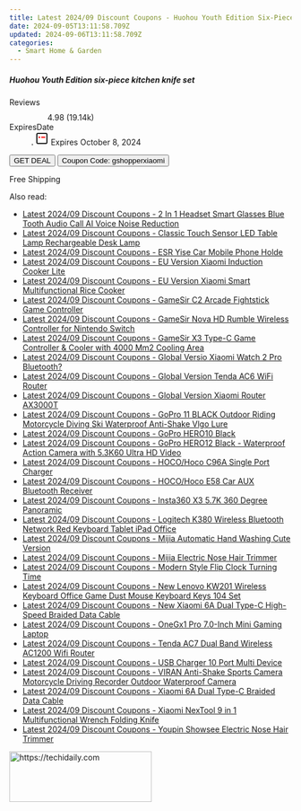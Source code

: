 ```yaml
---
title: Latest 2024/09 Discount Coupons - Huohou Youth Edition Six-Piece Kitchen Knife Set
date: 2024-09-05T13:11:58.709Z
updated: 2024-09-06T13:11:58.709Z
categories:
  - Smart Home & Garden
---
```



<div class="max-w-4xl mx-auto grid grid-cols-1 lg:max-w-5xl lg:gap-x-20 lg:grid-cols-2">
  <div class="relative p-3 col-start-1 row-start-1 flex flex-col-reverse rounded-lg bg-gradient-to-t from-black/75 via-black/0 sm:bg-none sm:row-start-2 sm:p-0 lg:row-start-1">
    <h5 class="mt-1 text-lg font-semibold text-white sm:text-slate-900 md:text-2xl dark:sm:text-white">Huohou Youth Edition six-piece kitchen knife set</h5>
  </div>
  
  <div class="col-start-1 col-end-3 row-start-1 grid gap-4 sm:mb-6 sm:grid-cols-4 lg:col-start-2 lg:row-span-6 lg:row-end-6 lg:mb-0 lg:gap-6">
    
  </div>
  <dl class="row-start-2 mt-4 flex items-center text-xs font-medium sm:row-start-3 sm:mt-1 md:mt-2.5 lg:row-start-2">
    <dt class="sr-only">Reviews</dt>
    <dd class="flex items-center text-indigo-600 dark:text-indigo-400">
      <svg width="24" height="24" fill="none" aria-hidden="true" class="mr-1 stroke-current dark:stroke-indigo-500">
        <path d="m12 5 2 5h5l-4 4 2.103 5L12 16l-5.103 3L9 14l-4-4h5l2-5Z" stroke-width="2" stroke-linecap="round" stroke-linejoin="round" />
      </svg>
      <span>4.98 <span class="font-normal text-slate-400">(19.14k)</span></span>
    </dd>
    <dt class="sr-only">ExpiresDate</dt>
    <dd class="flex items-center">
      <svg width="2" height="2" aria-hidden="true" fill="currentColor" class="mx-3 text-slate-300">
        <circle cx="1" cy="1" r="1" />
      </svg>
      <svg width="24" height="24" viewBox="0 0 24 24" fill="none" stroke="currentColor" stroke-width="2">
        <rect x="3" y="3" width="18" height="18" rx="2" fill="#fff" />
        <path d="M6 10L18 10" stroke="red" stroke-width="2" fill="none" />
        <path d="M10 6L10 18" stroke="#fff" stroke-width="2" fill="none" />
      </svg>
      Expires October 8, 2024    </dd>
  </dl>
  <div class="col-start-1 row-start-3 mt-4 self-center sm:col-start-2 sm:row-span-2 sm:row-start-2 sm:mt-0 lg:col-start-1 lg:row-start-3 lg:row-end-4 lg:mt-6">
    <button type="button" onClick="javascript:window.open(decodeURIComponent('https%3A%2F%2Fwww.shareasale.com%2Fu.cfm%3Fd%3D1118259%26m%3D97331%26u%3D4338022'), '_blank');void(0);" class="rounded-lg bg-red-600 px-3 py-2 text-sm font-medium leading-6 text-white">GET DEAL</button>
    <button type="button" onClick="javascript:window.open(decodeURIComponent('https%3A%2F%2Fwww.shareasale.com%2Fu.cfm%3Fd%3D1118259%26m%3D97331%26u%3D4338022'), '_blank');void(0);" class="border-dashed border-2 border-indigo-600 bg-green-100 text-sm leading-6 font-medium py-2 px-3 rounded-lg">Coupon Code: gshopperxiaomi</button>
  </div>
  <p class="col-start-1 mt-4 text-sm leading-6 sm:col-span-2 lg:col-span-1 lg:row-start-4 lg:mt-6 dark:text-slate-400">
    Free Shipping 
  </p>
</div>
<span class="atpl-alsoreadstyle">Also read:</span>
<div><ul>
<li><a href="https://coupons.techidaily.com/coupon-1118201-share-97331-sale/"><u>Latest 2024/09 Discount Coupons - 2 In 1 Headset Smart Glasses Blue Tooth Audio Call AI Voice Noise Reduction</u></a></li>
<li><a href="https://coupons.techidaily.com/coupon-1118191-share-97331-sale/"><u>Latest 2024/09 Discount Coupons - Classic Touch Sensor LED Table Lamp Rechargeable Desk Lamp</u></a></li>
<li><a href="https://coupons.techidaily.com/coupon-1118195-share-97331-sale/"><u>Latest 2024/09 Discount Coupons - ESR Yise Car Mobile Phone Holde</u></a></li>
<li><a href="https://coupons.techidaily.com/coupon-1118189-share-97331-sale/"><u>Latest 2024/09 Discount Coupons - EU Version Xiaomi Induction Cooker Lite</u></a></li>
<li><a href="https://coupons.techidaily.com/coupon-1118188-share-97331-sale/"><u>Latest 2024/09 Discount Coupons - EU Version Xiaomi Smart Multifunctional Rice Cooker</u></a></li>
<li><a href="https://coupons.techidaily.com/coupon-1118204-share-97331-sale/"><u>Latest 2024/09 Discount Coupons - GameSir C2 Arcade Fightstick Game Controller</u></a></li>
<li><a href="https://coupons.techidaily.com/coupon-1118205-share-97331-sale/"><u>Latest 2024/09 Discount Coupons - GameSir Nova HD Rumble Wireless Controller for Nintendo Switch</u></a></li>
<li><a href="https://coupons.techidaily.com/coupon-1118203-share-97331-sale/"><u>Latest 2024/09 Discount Coupons - GameSir X3 Type-C Game Controller & Cooler with 4000 Mm2 Cooling Area</u></a></li>
<li><a href="https://coupons.techidaily.com/coupon-1118213-share-97331-sale/"><u>Latest 2024/09 Discount Coupons - Global Versio Xiaomi Watch 2 Pro Bluetooth?</u></a></li>
<li><a href="https://coupons.techidaily.com/coupon-1118193-share-97331-sale/"><u>Latest 2024/09 Discount Coupons - Global Version Tenda AC6 WiFi Router</u></a></li>
<li><a href="https://coupons.techidaily.com/coupon-1118187-share-97331-sale/"><u>Latest 2024/09 Discount Coupons - Global Version Xiaomi Router AX3000T</u></a></li>
<li><a href="https://coupons.techidaily.com/coupon-1118209-share-97331-sale/"><u>Latest 2024/09 Discount Coupons - GoPro 11 BLACK Outdoor Riding Motorcycle Diving Ski Waterproof Anti-Shake Vlgo Lure</u></a></li>
<li><a href="https://coupons.techidaily.com/coupon-1118210-share-97331-sale/"><u>Latest 2024/09 Discount Coupons - GoPro HERO10 Black</u></a></li>
<li><a href="https://coupons.techidaily.com/coupon-1118212-share-97331-sale/"><u>Latest 2024/09 Discount Coupons - GoPro HERO12 Black - Waterproof Action Camera with 5.3K60 Ultra HD Video</u></a></li>
<li><a href="https://coupons.techidaily.com/coupon-1118196-share-97331-sale/"><u>Latest 2024/09 Discount Coupons - HOCO/Hoco C96A Single Port Charger</u></a></li>
<li><a href="https://coupons.techidaily.com/coupon-1118194-share-97331-sale/"><u>Latest 2024/09 Discount Coupons - HOCO/Hoco E58 Car AUX Bluetooth Receiver</u></a></li>
<li><a href="https://coupons.techidaily.com/coupon-1118211-share-97331-sale/"><u>Latest 2024/09 Discount Coupons - Insta360 X3 5.7K 360 Degree Panoramic</u></a></li>
<li><a href="https://coupons.techidaily.com/coupon-1118206-share-97331-sale/"><u>Latest 2024/09 Discount Coupons - Logitech K380 Wireless Bluetooth Network Red Keyboard Tablet iPad Office</u></a></li>
<li><a href="https://coupons.techidaily.com/coupon-1118214-share-97331-sale/"><u>Latest 2024/09 Discount Coupons - Mijia Automatic Hand Washing Cute Version</u></a></li>
<li><a href="https://coupons.techidaily.com/coupon-1118198-share-97331-sale/"><u>Latest 2024/09 Discount Coupons - Mijia Electric Nose Hair Trimmer</u></a></li>
<li><a href="https://coupons.techidaily.com/coupon-1118202-share-97331-sale/"><u>Latest 2024/09 Discount Coupons - Modern Style Flip Clock Turning Time</u></a></li>
<li><a href="https://coupons.techidaily.com/coupon-1118207-share-97331-sale/"><u>Latest 2024/09 Discount Coupons - New Lenovo KW201 Wireless Keyboard Office Game Dust Mouse Keyboard Keys 104 Set</u></a></li>
<li><a href="https://coupons.techidaily.com/coupon-1118152-share-97331-sale/"><u>Latest 2024/09 Discount Coupons - New Xiaomi 6A Dual Type-C High-Speed Braided Data Cable</u></a></li>
<li><a href="https://coupons.techidaily.com/coupon-1118197-share-97331-sale/"><u>Latest 2024/09 Discount Coupons - OneGx1 Pro 7.0-Inch Mini Gaming Laptop</u></a></li>
<li><a href="https://coupons.techidaily.com/coupon-1118192-share-97331-sale/"><u>Latest 2024/09 Discount Coupons - Tenda AC7 Dual Band Wireless AC1200 Wifi Router</u></a></li>
<li><a href="https://coupons.techidaily.com/coupon-1118200-share-97331-sale/"><u>Latest 2024/09 Discount Coupons - USB Charger 10 Port Multi Device</u></a></li>
<li><a href="https://coupons.techidaily.com/coupon-1118208-share-97331-sale/"><u>Latest 2024/09 Discount Coupons - VIRAN Anti-Shake Sports Camera Motorcycle Driving Recorder Outdoor Waterproof Camera</u></a></li>
<li><a href="https://coupons.techidaily.com/coupon-1118153-share-97331-sale/"><u>Latest 2024/09 Discount Coupons - Xiaomi 6A Dual Type-C Braided Data Cable</u></a></li>
<li><a href="https://coupons.techidaily.com/coupon-1118190-share-97331-sale/"><u>Latest 2024/09 Discount Coupons - Xiaomi NexTool 9 in 1 Multifunctional Wrench Folding Knife</u></a></li>
<li><a href="https://coupons.techidaily.com/coupon-1118199-share-97331-sale/"><u>Latest 2024/09 Discount Coupons - Youpin Showsee Electric Nose Hair Trimmer</u></a></li>
</ul></div>

<ins class="adsbygoogle"
      style="display:block"
      data-ad-client="ca-pub-7571918770474297"
      data-ad-slot="8358498916"
      data-ad-format="auto"
      data-full-width-responsive="true"></ins>
<!-- affiliate ads begin -->
<a href="https://25home.pxf.io/c/5597632/2123473/16836" target="_top" id="2123473">
  <img src="//a.impactradius-go.com/display-ad/16836-2123473" border="0" alt="https://techidaily.com" width="254" height="90"/>
</a>
<img height="0" width="0" src="https://25home.pxf.io/i/5597632/2123473/16836" style="position:absolute;visibility:hidden;" border="0" />
<!-- affiliate ads end -->